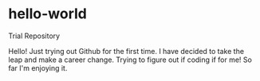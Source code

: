 # hello-world
Trial Repository

Hello!
Just trying out Github for the first time. 
I have decided to take the leap and make a career change. 
Trying to figure out if coding if for me! 
So far I'm enjoying it.
